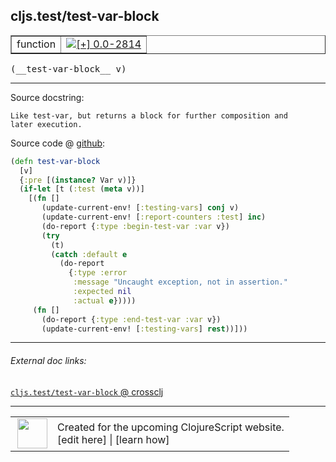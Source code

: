 ## cljs.test/test-var-block



 <table border="1">
<tr>
<td>function</td>
<td><a href="https://github.com/cljsinfo/cljs-api-docs/tree/0.0-2814"><img valign="middle" alt="[+] 0.0-2814" title="Added in 0.0-2814" src="https://img.shields.io/badge/+-0.0--2814-lightgrey.svg"></a> </td>
</tr>
</table>


 <samp>
(__test-var-block__ v)<br>
</samp>

---





Source docstring:

```
Like test-var, but returns a block for further composition and
later execution.
```


Source code @ [github](https://github.com/clojure/clojurescript/blob/r3178/src/cljs/cljs/test.cljs#L436-L456):

```clj
(defn test-var-block
  [v]
  {:pre [(instance? Var v)]}
  (if-let [t (:test (meta v))]
    [(fn []
       (update-current-env! [:testing-vars] conj v)
       (update-current-env! [:report-counters :test] inc)
       (do-report {:type :begin-test-var :var v})
       (try
         (t)
         (catch :default e
           (do-report
             {:type :error
              :message "Uncaught exception, not in assertion."
              :expected nil
              :actual e}))))
     (fn []
       (do-report {:type :end-test-var :var v})
       (update-current-env! [:testing-vars] rest))]))
```

<!--
Repo - tag - source tree - lines:

 <pre>
clojurescript @ r3178
└── src
    └── cljs
        └── cljs
            └── <ins>[test.cljs:436-456](https://github.com/clojure/clojurescript/blob/r3178/src/cljs/cljs/test.cljs#L436-L456)</ins>
</pre>

-->

---



###### External doc links:

[`cljs.test/test-var-block` @ crossclj](http://crossclj.info/fun/cljs.test.cljs/test-var-block.html)<br>

---

 <table>
<tr><td>
<img valign="middle" align="right" width="48px" src="http://i.imgur.com/Hi20huC.png">
</td><td>
Created for the upcoming ClojureScript website.<br>
[edit here] | [learn how]
</td></tr></table>

[edit here]:https://github.com/cljsinfo/cljs-api-docs/blob/master/cljsdoc/cljs.test_test-var-block.cljsdoc
[learn how]:https://github.com/cljsinfo/cljs-api-docs/wiki/cljsdoc-files

<!--

This information was too distracting to show to readers, but I'll leave it
commented here since it is helpful to:

- pretty-print the data used to generate this document
- and show how to retrieve that data



The API data for this symbol:

```clj
{:ns "cljs.test",
 :name "test-var-block",
 :signature ["[v]"],
 :history [["+" "0.0-2814"]],
 :type "function",
 :full-name-encode "cljs.test_test-var-block",
 :source {:code "(defn test-var-block\n  [v]\n  {:pre [(instance? Var v)]}\n  (if-let [t (:test (meta v))]\n    [(fn []\n       (update-current-env! [:testing-vars] conj v)\n       (update-current-env! [:report-counters :test] inc)\n       (do-report {:type :begin-test-var :var v})\n       (try\n         (t)\n         (catch :default e\n           (do-report\n             {:type :error\n              :message \"Uncaught exception, not in assertion.\"\n              :expected nil\n              :actual e}))))\n     (fn []\n       (do-report {:type :end-test-var :var v})\n       (update-current-env! [:testing-vars] rest))]))",
          :title "Source code",
          :repo "clojurescript",
          :tag "r3178",
          :filename "src/cljs/cljs/test.cljs",
          :lines [436 456]},
 :full-name "cljs.test/test-var-block",
 :docstring "Like test-var, but returns a block for further composition and\nlater execution."}

```

Retrieve the API data for this symbol:

```clj
;; from Clojure REPL
(require '[clojure.edn :as edn])
(-> (slurp "https://raw.githubusercontent.com/cljsinfo/cljs-api-docs/catalog/cljs-api.edn")
    (edn/read-string)
    (get-in [:symbols "cljs.test/test-var-block"]))
```

-->
